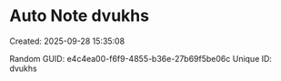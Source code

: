 ﻿# Auto Note dvukhs
Created: 2025-09-28 15:35:08

Random GUID: e4c4ea00-f6f9-4855-b36e-27b69f5be06c
Unique ID: dvukhs
